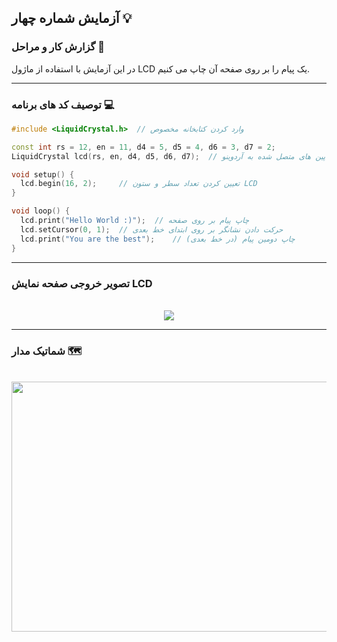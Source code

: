 ## آزمایش شماره چهار 💡

### گزارش کار و مراحل 📝

در این آزمایش با استفاده از ماژول LCD یک پیام را بر روی صفحه آن چاپ می کنیم.

---

### توصیف کد های برنامه 💻

```cpp
#include <LiquidCrystal.h>  // وارد کردن کتابخانه مخصوص

const int rs = 12, en = 11, d4 = 5, d5 = 4, d6 = 3, d7 = 2;
LiquidCrystal lcd(rs, en, d4, d5, d6, d7);  // تعیین کردن شماره پین های متصل شده به آردوینو

void setup() {
  lcd.begin(16, 2);     // تعیین کردن تعداد سطر و ستون LCD
}

void loop() {
  lcd.print("Hello World :)");  // چاپ پیام بر روی صفحه
  lcd.setCursor(0, 1);  // حرکت دادن نشانگر بر روی ابتدای خط بعدی
  lcd.print("You are the best");    // چاپ دومین پیام (در خط بعدی)
}
```

---

### تصویر خروجی صفحه نمایش LCD

<br>

<div align="center">
<img src="/media/microprocessor_10.jpg">
</div>

---

### شماتیک مدار 🗺️

<br>

<div align="center">
<img src="/media/schematic_9.jpg" width="600px" height="400px">
</div>
